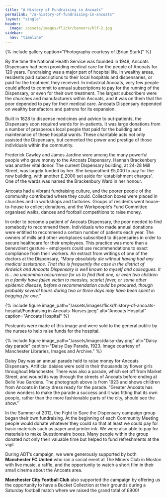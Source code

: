 ```yaml
---
title: "A History of Fundraising in Ancoats"
permalink: "/a-history-of-fundraising-in-ancoats"
layout: "single"
header:
  image: /assets/images/flickr/banners/hlf-2.jpg
sidebar:
  nav: "timeline"
---
```

{% include gallery caption="Photography courtesy of [Brian Stark]" %}

By the time the National Health Service was founded in 1948, Ancoats Dispensary had been providing medical care for the people of Ancoats for 120 years. Fundraising was a major part of hospital life. In wealthy areas, residents paid subscriptions to their local hospitals and dispensaries, or paid for the treatment they received. In industrial Ancoats, very few people could afford to commit to annual subscriptions to pay for the running of the Dispensary, or even for their own treatment. The largest subscribers were the churches and manufacturers within Ancoats, and it was on them that the poor depended to pay for their medical care. Ancoats Dispensary depended on wealthy benefactors and patrons for its expansion. 

Built in 1828 to dispense medicines and advice to out-patients, the Dispensary soon required wards for in-patients. It was large donations from a number of prosperous local people that paid for the building and maintenance of these hospital wards. These charitable acts not only assisted the Dispensary, but cemented the power and prestige of those individuals within the community. 

Frederick Cawley and James Jardine were among the many powerful people who gave money to the Ancoats Dispensary. Hannah Brackenbury was another vital donor. The current Dispensary building, at 24-28 Mill Street, was largely funded by her. She bequeathed £5,000 to pay for the new building, with another £,2000 set aside for ‘establishment charges’. One of the wards was named the Brackenbury Ward in her honour. 

Ancoats had a vibrant fundraising culture, and the poorer people of the community contributed where they could. Collection boxes were placed in churches and in workshops and factories. Groups of residents went house-to-house to collect donations, and the Workpeople’s Fund Committee organised walks, dances and football competitions to raise money. 

In order to become a patient of Ancoats Dispensary, the poor needed to find somebody to recommend them. Individuals who made annual donations were entitled to recommend a certain number of patients each year. The owners of mills and other workplaces subscribed to dispensaries in order to secure healthcare for their employees. This practice was more than a benevolent gesture - employers could use recommendations to exact compliance from their workers. An extract from writings of one of the doctors at the Dispensary, _“Many absolutely die without having had any medical assistance. That this is frequently the case in the district of Ardwick and Ancoats Dispensary is well known to myself and colleagues. It is… no uncommon occurrence for us to find that one, or even two children in a family have fallen victim to measles, scarlet fever, or some other epidemic disease, before a recommendation could be procured, though probably several hours during two or three days may have been spent in begging for one.”_


{% include figure image_path="/assets/images/flickr/history-of-ancoats-hospital/Fundraising in Ancoats-Nurses.jpeg" alt="Ancoats Hospital" caption="Ancoats Hospital" %}

Postcards were made of this image and were sold to the general public by the nurses to help raise funds for the hospital.

{% include figure image_path="/assets/images/daisy-day.png" alt="Daisy day parade" caption="Daisy Day Parade, 1923. Image courtesy of Manchester Libraries, Images and Archive." %}

Daisy Day was an annual parade held to raise money for Ancoats Dispensary. Artificial daisies were sold in their thousands by flower girls throughout Manchester. There was also a parade, which set off from Market Street, and wound its way through the streets of Ancoats before ending at Belle Vue Gardens. The photograph above is from 1923 and shows children from Ancoats in fancy dress ready for the parade. “Greater Ancoats has done wonders to make the parade a success and it was fitting that its own people, rather than the more fashionable parts of the city, should see the show.” 

In the Summer of 2012, the Fight to Save the Dispensary campaign group began their own fundraising.  At the beginning of each Community Meeting people would donate whatever they could so that at least we could pay for basic materials such as paper and printer ink.  We were also able to pay for materials to make Questionnaire boxes.  Many people within the group donated not only their valuable time but helped to fund refreshments at the vigil.  

During ADT’s campaign, we were generously supported by both **Manchester FC United** who ran a social event at The Miners Club in Moston with live music, a raffle, and the opportunity to watch a short film in their small cinema about the Ancoats area.

**Manchester City Football Club** also supported the campaign by offering us the opportunity to have a Bucket Collection at their grounds during a Saturday football match where we raised the grand total of £900!
